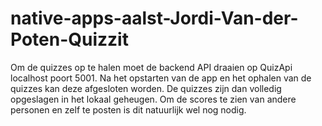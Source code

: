 # native-apps-aalst-Jordi-Van-der-Poten-Quizzit

Om de quizzes op te halen moet de backend API draaien op QuizApi localhost poort 5001.
Na het opstarten van de app en het ophalen van de quizzes kan deze afgesloten worden. 
De quizzes zijn dan volledig opgeslagen in het lokaal geheugen.
Om de scores te zien van andere personen en zelf te posten is dit natuurlijk wel nog nodig. 
